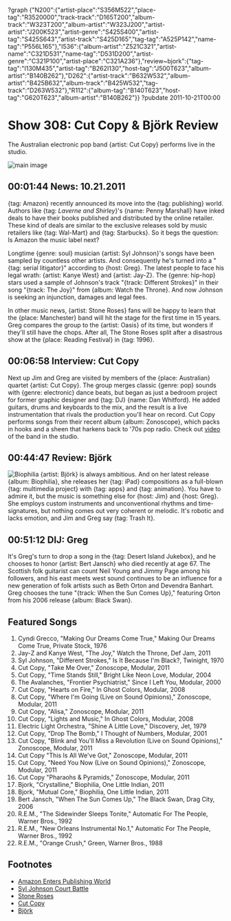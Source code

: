 ?graph {"N200":{"artist-place":"S356M522","place-tag":"R3520000","track-track":"D165T200","album-track":"W323T200","album-artist":"W323J200","artist-artist":"J200K523","artist-genre":"S425S400","artist-tag":"S425S643","artist-track":"S425D165","tag-tag":"A525P142","name-tag":"P556L165"},"I536":{"album-artist":"Z521C321","artist-name":"C321D531","name-tag":"D531D200","artist-genre":"C321P100","artist-place":"C321A236"},"review~bjork":{"tag-tag":"I130M435","artist-tag":"B262I130","host-tag":"J500T623","album-artist":"B140B262"},"D262":{"artist-track":"B632W532","album-artist":"B425B632","album-track":"B425W532","tag-track":"D263W532"},"R112":{"album-tag":"B140T623","host-tag":"G620T623","album-artist":"B140B262"}}
?pubdate 2011-10-21T00:00

# Show 308: Cut Copy & Björk Review
The Australian electronic pop band {artist: Cut Copy} performs live in the studio. 

![main image](http://static.soundopinions.org/images/2011/cutcopy.jpg)


## 00:01:44 News: 10.21.2011
{tag: Amazon} recently announced its move into the {tag: publishing} world. Authors like {tag: *Laverne and Shirley*}'s {name: Penny Marshall} have inked deals to have their books published and distributed by the online retailer. These kind of deals are similar to the exclusive releases sold by music retailers like {tag: Wal-Mart} and {tag: Starbucks}. So it begs the question: Is Amazon the music label next?

Longtime {genre: soul} musician {artist: Syl Johnson}'s songs have been sampled by countless other artists. And consequently he's turned into a "{tag: serial litigator}" according to {host: Greg}. The latest people to face his legal wrath: {artist: Kanye West} and {artist: Jay-Z}. The {genre: hip-hop} stars used a sample of Johnson's track "{track: Different Strokes}" in their song "{track: The Joy}" from {album: Watch the Throne}. And now Johnson is seeking an injunction, damages and legal fees. 

In other music news, {artist: Stone Roses} fans will be happy to learn that the {place: Manchester} band will hit the stage for the first time in 15 years. Greg compares the group to the {artist: Oasis} of its time, but wonders if they'll still have the chops. After all, The Stone Roses split after a disastrous show at the {place: Reading Festival} in {tag: 1996}.

## 00:06:58 Interview: Cut Copy
Next up Jim and Greg are visited by members of the {place: Australian} quartet {artist: Cut Copy}. The group merges classic {genre: pop} sounds with {genre: electronic} dance beats, but began as just a bedroom project for former graphic designer and {tag: DJ} {name: Dan Whitford}. He added guitars, drums and keyboards to the mix, and the result is a live instrumentation that rivals the production you'll hear on record. Cut Copy performs songs from their recent album {album: Zonoscope}, which packs in hooks and a sheen that harkens back to '70s pop radio. Check out [video](http://www.wbez.org/story/cut-copy-performs-wbez-studios-sound-opinions-93332) of the band in the studio.

## 00:44:47 Review: Björk
![Biophilia](http://betaisbetter.com/wp-content/uploads/2012/11/bjork-biophilia.jpg "295015/468271934")
{artist: Björk} is always ambitious. And on her latest release {album: Biophilia}, she releases her {tag: iPad} compositions as a full-blown {tag: multimedia project} with {tag: apps} and {tag: animation}. You have to admire it, but the music is something else for {host: Jim} and {host: Greg}. She employs custom instruments and unconventional rhythms and time-signatures, but nothing comes out very coherent or melodic. It's robotic and lacks emotion, and Jim and Greg say {tag: Trash It}.

## 00:51:12 DIJ: Greg
It's Greg's turn to drop a song in the {tag: Desert Island Jukebox}, and he chooses to honor {artist: Bert Jansch} who died recently at age 67. The Scottish folk guitarist can count Neil Young and Jimmy Page among his followers, and his east meets west sound continues to be an influence for a new generation of folk artists such as Beth Orton and Devendra Banhart. Greg chooses the tune "{track: When the Sun Comes Up}," featuring Orton from his 2006 release {album: Black Swan}.


## Featured Songs
1. Cyndi Grecco, "Making Our Dreams Come True," Making Our Dreams Come True, Private Stock, 1976
2. Jay-Z and Kanye West, "The Joy," Watch the Throne, Def Jam, 2011
3. Syl Johnson, "Different Strokes," Is It Because I'm Black?, Twinight, 1970
4. Cut Copy, "Take Me Over," Zonoscope, Modular, 2011
5. Cut Copy, "Time Stands Still," Bright Like Neon Love, Modular, 2004
6. The Avalanches, "Frontier Psychiatrist," Since I Left You, Modular, 2000
7. Cut Copy, "Hearts on Fire," In Ghost Colors, Modular, 2008
8. Cut Copy, "Where I'm Going (Live on Sound Opinions)," Zonoscope, Modular, 2011
9. Cut Copy, "Alisa," Zonoscope, Modular, 2011
10. Cut Copy, "Lights and Music," In Ghost Colors, Modular, 2008
11. Electric Light Orchestra, "Shine A Little Love," Discovery, Jet, 1979
12. Cut Copy, "Drop The Bomb," I Thought of Numbers, Modular, 2001
13. Cut Copy, "Blink and You'll Miss a Revolution (Live on Sound Opinions)," Zonoscope, Modular, 2011
14. Cut Copy "This Is All We've Got," Zonoscope, Modular, 2011
15. Cut Copy, "Need You Now (Live on Sound Opinions)," Zonoscope, Modular, 2011
16. Cut Copy "Pharaohs & Pyramids," Zonoscope, Modular, 2011
17. Bjork, "Crystalline," Biophilia, One Little Indian, 2011
18. Bjork, "Mutual Core," Biophilia, One Little Indian, 2011
19. Bert Jansch, "When The Sun Comes Up," The Black Swan, Drag City, 2006
20. R.E.M., "The Sidewinder Sleeps Tonite," Automatic For The People, Warner Bros., 1992
21. R.E.M., "New Orleans Instrumental No.1," Automatic For The People, Warner Bros., 1992
22. R.E.M., "Orange Crush," Green, Warner Bros., 1988

## Footnotes
- [Amazon Enters Publishing World](http://www.nytimes.com/2011/10/17/technology/amazon-rewrites-the-rules-of-book-publishing.html?_r=1&scp=4&sq=amazon&st=cse)
- [Syl Johnson Court Battle](http://variety.com/2011/music/news/jay-z-kanye-west-sued-over-sample-1118044677/)
- [Stone Roses](http://www.thestoneroses.org/)
- [Cut Copy](http://www.cutcopy.net/)
- [Björk](http://www.bjork.com/)
